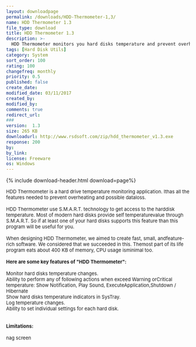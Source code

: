 ```yaml
---
layout: downloadpage
permalink: /downloads/HDD-Thermometer-1,3/
name: HDD Thermometer 1.3
file_type: download
title: HDD Thermometer 1.3
description: >-
  HDD Thermometer monitors you hard disks temperature and prevent overheating.
tags: [Hard Disk Utils]
category: System
sort_order: 100
rating: 100
changefreq: monthly
priority: 0.5
published: false
create_date:
modified_date: 03/11/2017
created_by:
modified_by:
comments: true
redirect_url:
###
version:  1.3
size: 265 KB
downloadurl: http://www.rsdsoft.com/zip/hdd_thermometer_v1.3.exe
response: 200
by:
by_link:
license: Freeware
os: Windows
---
```


{% include download-header.html download=page%}

<p style="fix-download-text !important">
<p><font size="2"><p>HDD Thermometer is a hard drive temperature monitoring application. Ithas all the features needed to prevent overheating and possible dataloss. <br />
<br />
HDD Thermometer use S.M.A.R.T. technology to get access to the harddisk temperature. Most of modern hard disks provide self temperaturevalue through S.M.A.R.T. So if at least one of your hard disks supports this feature than this program will be useful for you. <br />
<br />
When designing HDD Thermometer, we aimed to create fast, small, andfeature-rich software. We considered that we succeeded in this. Themost part of its life program eats about 400 KB of memory, CPU usage isminimal too. <br />
<br />
<span><strong>Here are some key features of "HDD Thermometer":</strong></span><br />
<br />
Monitor hard disks temperature changes. <br />
Ability to perform any of following actions when exceed Warning orCritical temperature: Show Notification, Play Sound, ExecuteApplication,Shutdown / Hibernate <br />
Show hard disks temperature indicators in SysTray. <br />
Log temperature changes. <br />
Ability to set individual settings for each hard disk.<br />
<br />
<br />
<span><strong>Limitations:</strong></span><br />
<br />
nag screen</p></p></p>
